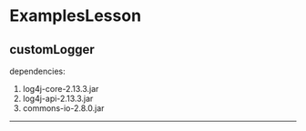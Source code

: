 # ExamplesLesson
## customLogger <br>
dependencies: 
1. log4j-core-2.13.3.jar 
2. log4j-api-2.13.3.jar
3. commons-io-2.8.0.jar
______________________________
